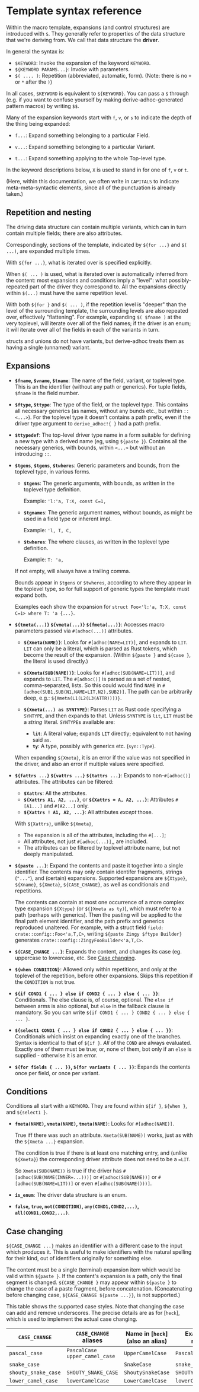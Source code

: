 # **Template syntax reference**

Within the macro template,
expansions (and control structures) are introduced with `$`.
They generally refer to properties of the data structure that
we're deriving from.
We call that data structure the **driver**.

In general the syntax is:

 * `$KEYWORD`: Invoke the expansion of the keyword `KEYWORD`.
 * `${KEYWORD PARAMS...}`: Invoke with parameters.
 * `$( .... )`: Repetition (abbreviated, automatic, form).
   (Note: there is no `+` or `*` after the `)`)

In all cases, `$KEYWORD` is equivalent to `${KEYWORD}`.
You can pass a `$` through
(e.g. if you want to confuse yourself
by making derive-adhoc-generated pattern macros)
by writing `$$`.

Many of the expansion keywords start with `f`, `v`, or `s` to indicate
the depth of the thing being expanded:

 * `f...`: Expand something belonging to a particular Field.

 * `v...`: Expand something belonging to a particular Variant.

 * `t...`: Expand something applying to the whole Top-level type.

In the keyword descriptions below,
`X` is used to stand in for one of `f`, `v` or `t`.

(Here, within this documentation,
we often write in `CAPITALS` to indicate meta-meta-syntactic elements,
since all of the punctuation is already taken.)

## Repetition and nesting

The driving data structure can contain multiple variants,
which can in turn contain multiple fields;
there are also attributes.

Correspondingly,
sections of the template, indicated by `${for ...}` and `$( ...)`,
are expanded multiple times.

With `${for ...}`, what is iterated over is specified explicitly.

When `$( ... )` is used, what is iterated over is automatically
inferred from the content:
most expansions and conditions imply a "level":
what possibly-repeated part of the driver they correspond to.
All the expansions directly within `$(...)`
must have the same repetition level.

With both `${for }` and `$( ... )`,
if the repetition level is "deeper" than the level
of the surrounding template,
the surrounding levels are also repeated over,
effectively "flattening".
For example, expanding `$( $fname )` at the very toplevel,
will iterate over all of the field names;
if the driver is an enum;
it will iterate over all of the fields in each of the variants
in turn.

structs and unions do not have variants, but
derive-adhoc treats them as having a single (unnamed) variant.

## Expansions

 * **`$fname`, `$vname`, `$tname`**:
   The name of the field, variant, or toplevel type.
   This is an the identifier (without any path or generics).
   For tuple fields, `$fname` is the field number.

 * **`$ftype`, `$ttype`**:
   The type of the field, or the toplevel type.
   This contains all necessary generics
   (as names, without any bunds etc., but within `::<...>`).
   For the toplevel type it doesn't contains a path prefix, even if
   the driver type argument to
   `derive_adhoc!{ }`
   had a path prefix.

 * **`$ttypedef`**:
   The top-level driver type name in a form suitable for defining
   a new type with a derived name (eg, using `${paste }`).
   Contains all the necessary generics, with bounds,
   within `<...>` but without an introducing `::`.

 * **`$tgens`**, **`$tgens`**, **`$twheres`**:
   Generic parameters and bounds, from the toplevel type,
   in various forms.

   * **`$tgens`**:
     The generic arguments, with bounds,
     as written in the toplevel type definition.

     Example: `'l:'a, T:X, const C=1,`

   * **`$tgnames`**:
     The generic argument names, without bounds,
     as might be used in a field type or inherent impl.

     Example: `'l, T, C,`

   * **`$twheres`**:
     The where clauses, as written in the toplevel type definition.

     Example: `T: 'a,`

   If not empty, will always have a trailing comma.

   Bounds appear in `$tgens` or `$twheres`,
   according to where they appear in the toplevel type,
   so for full support of generic types the template must expand both.

   Examples each show the expansion for
   `struct Foo<'l:'a, T:X, const C=1> where T: 'a {...}`.

 * <a name="derive_adhoc_syntax_Xmeta">**`${tmeta(...)}` `${vmeta(...)}` `${fmeta(...)}`**:</a>
   Accesses macro parameters passed via `#[adhoc(...)]` attributes.

    + **`${Xmeta(NAME)}`**:
      Looks for `#[adhoc(NAME=LIT)]`, and expands to `LIT`.
      `LIT` can only be a literal, which is parsed as Rust tokens,
      which become the result of the expansion.
      (Within `${paste }` and `${case }`, the literal is used directly.)

    + **`${Xmeta(SUB(NAME))}`**:
      Looks for `#[adhoc(SUB(NAME=LIT))]`, and expands to `LIT`.
      The `#[adhoc()]` is parsed as
      a set of nested, comma-separated, lists.
      So this could would find `NAME` 
      in `#[adhoc(SUB1,SUB(N1,NAME=LIT,N2),SUB2)]`.
      The path can be arbitrarily deep, e.g.: `${Xmeta(L1(L2(L3(ATTR))))}`.

    + **`${Xmeta(...) as SYNTYPE}`**:
      Parses `LIT` as Rust code specifying a `SYNTYPE`,
      and then expands to that.
      Unless `SYNTYPE` is `lit`, `LIT` must be a *string* literal.
      `SYNTYPE`s available are:

       * **`lit`**: A literal value; expands `LIT` directly;
         equivalent to not having said `as`.
       * **`ty`**: A type, possibly with generics etc. (`syn::Type`).

   When expanding `${Xmeta}`,
   it is an error if the value was not specified in the driver,
   and also an error if multiple values were specified.

 * **`${fattrs ...}` `${vattrs ...}` `${tattrs ...}`**:
   Expands to non-`#[adhoc()]` attributes.
   The attributes can be filtered:

    * **`$Xattrs`**: All the attributes.
    * **`${Xattrs A1, A2, ...}`**, or
      **`${Xattrs = A, A2, ...}`**:
      Attributes `#[A1...]` and `#[A2...]` only.
    * **`${Xattrs ! A1, A2, ...}`**:
      All attributes *except* those.

   With `${Xattrs}`, unlike `${Xmeta}`,
     * The expansion is all of the attributes, including the `#[...]`;
     * All attributes, not just `#[adhoc(...)]`,, are included.
     * The attributes can be filtered by toplevel attribute name,
       but not deeply manipulated.

 * **`${paste ...}`**:
   Expand the contents and paste it together into a single identifier.
   The contents may only contain identifer fragments, strings (`"..."`),
   and (certain) expansions.
   Supported expansions are `${Xtype}`, `${Xname}`, `${Xmeta}`,
   `${CASE_CHANGE}`,
   as well as conditionals and repetitions.

   The contents can contain at most one occurrence of
   a more complex type expansion `${Xtype}`
   (or `${}Xmeta as ty)`),
   which must refer to a path (perhaps with generics).
   Then the pasting will be applied to the final path element identifier,
   and the path prefix and generics reproduced unaltered.
   For example, with
   a struct field `field: crate::config::Foo<'a,T,C>`,
   writing
   `${paste Zingy $ftype Builder}`
   generates
   `crate::config::ZingyFooBuilder<'a,T,C>`.

 * **`${CASE_CHANGE ...}`**:
   Expands the content, and changes its case
   (eg. uppercase to lowercase, etc.
   See [Case changing](#case-changing).

 * **`${when CONDITION}`**:
   Allowed only within repetitions, and only at the toplevel
   of the repetition,
   before other expansions.
   Skips this repetition if the `CONDITION` is not true.

 * **`${if COND1 { ... } else if COND2 { ... } else { ... }}`**:
   Conditionals.  The else clause is, of course, optional.
   The `else if` between arms is also optional,
   but `else` in the fallback clause is mandatory.
   So you can write `${if COND1 { ... } COND2 { ... } else { ... }`.

 * **`${select1 COND1 { ... } else if COND2 { ... } else { ... }}`**:
   Conditionals which insist on expanding exactly one of the branches.
   Syntax is identical to that of `${if }`.
   *All* of the `COND` are always evaluated.
   Exactly one of them must be true;
   or, none of them, bot only if an `else` is supplied -
   otherwise it is an error.

 * **`${for fields { ... }}`, `${for variants { ... }}`**:
   Expands the contents once per field, or once per variant.

## Conditions

Conditions all start with a `KEYWORD`.
They are found within `${if }`, `${when }`, and `${select1 }`.

 * **`fmeta(NAME)`, `vmeta(NAME)`, `tmeta(NAME)`**:
   Looks for `#[adhoc(NAME)]`.

   True iff there was such an attribute.
   `Xmeta(SUB(NAME))` works, just as with the `${Xmeta ...}` expansion.

   The condition is true if there is at least one matching entry,
   and (unlike `${Xmeta}`)
   the corresponding driver attribute does not need to be a `=LIT`.

   So `Xmeta(SUB(NAME))` is true if the driver has
   `#[adhoc(SUB(NAME(INNER=...)))]` or `#[adhoc(SUB(NAME))]` or
   `#[adhoc(SUB(NAME=LIT))]` or even `#[adhoc(SUB(NAME()))]`.

 * **`is_enum`**: The driver data structure is an enum.

 * **`false`, `true`, `not(CONDITION)`, 
   `any(COND1,COND2,...)`, `all(COND1,COND2,...)`**.

## Case changing

`${CASE_CHANGE ...}` makes an identifier
with a different case to the input which produces it.
This is useful to make identifiers with the natural spelling
for their kind,
out of identifiers originally for something else.

The content must be a single (terminal) expansion item
which would be valid within `${paste }`.
If the content's expansion is a path, only the final segment is changed.
`${CASE_CHANGE }` may appear within `${paste }` to change the case of
a paste fragment, before concatenation.
(Concatenating before changing case, `${CASE_CHANGE ${paste ...}}`,
is not supported.)

This table shows the supported case styles.
Note that changing the case can add and remove underscores.
The precise details are as for [`heck`],
which is used to implement the actual case changing.

| `CASE_CHANGE`        | `CASE_CHANGE` aliases            | Name in [`heck`] (also an alias)  | Example of results    |
|----------------------|----------------------------------|-----------------------------------|-----------------------|
| `pascal_case`        | `PascalCase` `upper_camel_case`  | `UpperCamelCase`                  | `PascalCase`          |
| `snake_case`         |                                  | `SnakeCase`                       | `snake_case`          |
| `shouty_snake_case`  | `SHOUTY_SNAKE_CASE`              | `ShoutySnakeCase`                 | `SHOUTY_SNAKE_CASE`   |
| `lower_camel_case`   | `lowerCamelCase`                 | `LowerCamelCase`                  | `lowerCamelCase`      |
